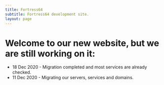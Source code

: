 ```yaml
---
title: Fortress64
subtitle: Fortress64 development site.
layout: page
---
```

# Welcome to our new website, but we are still working on it:

* 18 Dec 2020 - Migration completed and most services are already checked.
* 11 Dec 2020 - Migrating our servers, services and domains.
